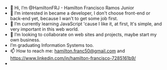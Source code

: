 - 👋 Hi, I’m @HamiltonFRJ - Hamilton Francisco Ramos Junior
- 👀 I’m interested in became a developer, I don't choose front-end or back-end yet, because I wan't to get some job first.
- 🌱 I’m currently learning JavaScript 'cause I like it, at first, It's simple, and very important in this web world. 
- 💞️ I’m looking to collaborate on web sites and projects, maybe start my own business.
- I’m graduating Information Systems too.
- 📫 How to reach me: hamilton.franc50@gmail.com and https://www.linkedin.com/in/hamilton-francisco-7285161b9/
- 

<!---
HamiltonFRJ/HamiltonFRJ is a ✨ special ✨ repository because its `README.md` (this file) appears on your GitHub profile.
You can click the Preview link to take a look at your changes.
--->
